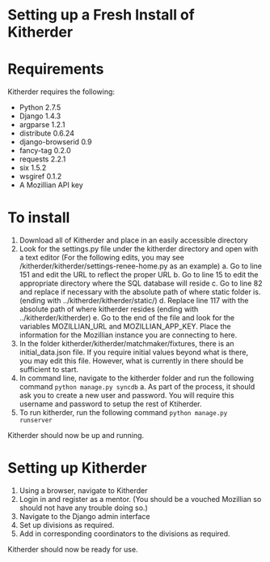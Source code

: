 # Setting up a Fresh Install of Kitherder

# Requirements
Kitherder requires the following:
* Python 2.7.5
* Django 1.4.3
* argparse 1.2.1
* distribute 0.6.24
* django-browserid 0.9
* fancy-tag 0.2.0
* requests 2.2.1
* six 1.5.2
* wsgiref 0.1.2
* A Mozillian API key

# To install
1. Download all of Kitherder and place in an easily accessible directory
2. Look for the settings.py file under the kitherder directory and open with a text editor (For the following edits, you may see /kitherder/kitherder/settings-renee-home.py as an example)
	a. Go to line 151 and edit the URL to reflect the proper URL
	b. Go to line 15 to edit the appropriate directory where the SQL database will reside
	c. Go to line 82 and replace if necessary with the absolute path of where static folder is. (ending with ../kitherder/kitherder/static/)
	d. Replace line 117 with the absolute path of where kitherder resides (ending with ../kitherder/kitherder)
	e. Go to the end of the file and look for the variables MOZILLIAN_URL and MOZILLIAN_APP_KEY. Place the information for the Mozillian instance you are connecting to here.
3. In the folder kitherder/kitherder/matchmaker/fixtures, there is an initial_data.json file. If you require initial values beyond what is there, you may edit this file. However, what is currently in there should be sufficient to start.
4. In command line, navigate to the kitherder folder and run the following command
<code>python manage.py syncdb</code>
	a. As part of the process, it should ask you to create a new user and password. You will require this username and password to setup the rest of Ktiherder.
5. To run kitherder, run the following command
<code>python manage.py runserver</code>

Kitherder should now be up and running.

# Setting up Kitherder
1. Using a browser, navigate to Kitherder
2. Login in and register as a mentor. (You should be a vouched Mozillian so should not have any trouble doing so.)
3. Navigate to the Django admin interface
4. Set up divisions as required.
5. Add in corresponding coordinators to the divisions as required.

Kitherder should now be ready for use.
